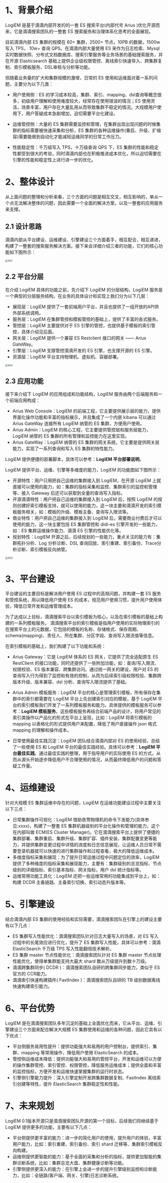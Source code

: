 # 1、背景介绍

LogiEM 是基于滴滴内部开发的的一套 ES 搜索平台(内部代号 Arius )优化开源而来，它是滴滴搜索团队的一整套 ES 搜索服务和治理体系化思考的全面展现。

目前滴滴内部 ES 集群的规模在 60+ 集群，2500+ 节点，10PB 的数据，1500w 写入 TPS， 10w+ 查询 QPS。在滴滴内部大量使用 ES 来作为日志检索、Mysql 实时数据快照、分布式文档数据库、搜索引擎服务等业务场景的基础搜索服务，并在开源 Elasticsearch 基础上提供企业级权限管控、离线索引快速导入、跨集群复制、索引模板服务、DSL审核与分析等功能。

但随着业务量的扩大和集群规模的激增，日常的 ES 使用和运维面对着一系列问题，主要分为以下几类：

- 用户使用侧：ES 的学习成本较高，集群、索引、mapping、dsl查询等概念很多，初级用户理解和使用难度较大，经常存在使用错误的情况；ES 使用灵活，场景丰富，用户存在大量乱用从而导致集群不稳定的情况。大规模用户使用下，用户答疑成本急剧增加，迫切需要平台化建设。

- 运维管控侧：大量的 ES 集群需要监控和管理，在集群出现出现问题的时候集群的指标需要被快速采集和分析，ES 集群的各种运维操作(重启、升级、扩缩容)需要能做到自动化才能减轻运维同学的日常工作压力。

- 性能稳定性：千万级写入 TPS，十万级查询 QPS 下，ES 集群的性能和稳定性都受到很大的考验，同时滴滴内部也在积极推进成本优化，所以迫切需要在引擎的性能和稳定性上进行进一步的优化。

# 2、整体设计

从上面问题的整理和分析来看，三个方面的问题是相互交叉，相互影响的，单从一个点无法解决整体的问题，因此需要一个全面的解决方案，以及一整套的应用服务来支撑。

## 2.1 设计思路

滴滴内部从平台建设、运维建设、引擎建设三个方面着手，相互配合，相互递进，构建了一整套的搜索服务解决方案。接下来会详细介绍三者的功能，它们的核心功能如下图所示：

<img src="http://116.85.24.226/images/1001.png" alt="1001" style="zoom:50%;" />

## 2.2 平台分层

在介绍 LogiEM 具体的功能之前，先介绍下 LogiEM 的分层结构，LogiEM 服务是一个典型的分层服务结构，在业务的具体设计和实现上我们分为以下几层：

- 展现层：LogiEM 提供了一套前端用户平台，并且也提供了一组开放的API供外部系统调用。
- 服务层：LogiEM 在集群管控和模板管控的基础上，提供了丰富的各式服务。
- 管控层：LogiEM 主要提供对于 ES 引擎的管控，也提供基于模板的索引管控，具体介绍见后面。
- 网关层：LogiEM 提供一个兼容 ES Restclient 接口的网关 —— Arius GateWay。
- 引擎层：LogiEM 支撑管控滴滴开发的 ES 引擎，也支撑开源的 ES 引擎。
- 资源层：LogiEM 平台支持物理机、虚拟机、容器部署。

<img src="http://116.85.24.226/images/1003.png" alt="1003" style="zoom:50%;" />

## 2.3 应用功能

接下来介绍下 LogiEM 的应用组成和功能结构，LogiEM 服务由两个后端服务和一个前端应用构成：

- Arius Web Console：LogiEM 的前端工程，它主要提供展示层的能力，提供界面化操作功能和丰富的指标展示，并且集成了一个内嵌 kibana 可以通过 Arius GateWay 连接所有 LogiEM 纳管的 ES 集群，方便用户使用。
- Arius Admin：LogiEM 的核心工程，它主要提供管控层和服务层能力，LogiEM 纳管的 ES 集群的所有管理和监控能力在这里实现。
- Arius GateWay：LogiEM 纳管的 ES 集群的网关系统，它主要是提供网关层能力，实现了一系列查询和写入 ES 集群的特性能力。



LogiEM 提供便捷的部署脚本，具体可以参考：**LogiEM 平台部署说明**。



LogiEM 提供平台、运维、引擎等多维度的能力，LogiEM 的功能图如下图所示：

- 开源特性：用户只用把自己运维的集群接入到 LogiEM，在开源 LogiEM 上就直接可以使用的能力，如：集群的指标采集和监控、集群索引的监控和管理等、接入 Gateway 后还可以获取到全量的查询写入指标。
- 开源滴滴特性：用户把自己运维的集群接入到 LogiEM 后，按照 LogiEM 的规则创建好索引模板支持，就可以使用的能力，这一块主要和滴滴开发的索引模板服务相关，如：模板的升级、模板主备、查询写入限流等。
- 商业特性：用户把自己运维的集群接入到 LogiEM 后，需要商业付费后才可以使用的能力，这一块主要包括 ES 集群管控和 didi-es 引擎开发的一些能力，如：ES 集群运维操作能力、滴滴 ES 引擎的性能优化等。
- 规划特性：LogiEM 开源之后，后续规划的一些能力，重点关注的能力有：集群拓扑分析、Log 分析诊断、DSL 查询回放、索引重建、索引备份、Trace分析诊断、索引模板反向纳管。

<img src="http://116.85.24.226/images/1002.png" alt="1002" style="zoom:50%;" />

# 3、平台建设

平台建设的主要目标是解决用户使用 ES 过程中的高频问题，并构建一套 ES 服务和管控系统，用以降低用户使用 ES 的成本，规范用户使用习惯，提升用户使用体验，降低日常开发和运维管理成本。

为了达成以上目标，滴滴搜索平台以索引模板为核心，以及在索引模板的基础上构建的一系列模板服务。
滴滴搜索平台的索引模板是指用户使用的实际物理索引的在搜索平台上的元数据，它包括的模板的名称、存储格式、保存周期、schema(mapping)、责任人、所在集群、分区字段、查询写入限流值等信息。

在索引模板的基础上，我们构建了以下功能和系统：

- Arius Gateway：它是 LogiEM 体系的 ES 网关，它提供了完全适配原生 ES RestClient 的接口功能，同时还提供了一些附加功能，如：查询/写入限流、权限校验、ES 版本兼容、跨集群访问。通过统一网关的建设，用户对 ES 的查询写入行为得到了监控和有效的控制，从而为后续索引级权限校验、集群跨版本升级、版本兼容、dsl 分析、查询写入限流提供了基础。

- Arius Admin 模板服务：LogiEM 平台的核心是管理索引模板，所有保存在集群中的索引都需要在 LogiEM 平台上先创建索引对应的模板，基于 LogiEM 平台的索引模板我们开发了一系列模板服务和能力。具体提供的模板服务可以参考：**LogiEM 模板服务**。这些模板服务再结合前端产品的设计，将用户常见的索引类操作以产品化的形式在平台上呈现，比如：LogiEM 将索引模板的 mapping 以表格化的形式提供用户来配置，降低了用户直接操作 json 格式 mapping 的理解和操作成本。

- 日常使用最佳实践沉淀：LogiEM 团队结合滴滴内部对 ES 的使用经验，总结了一些使用 ES 和 LogiEM 平台的最佳实践经验。具体可以参考：**LogiEM 平台最佳实践**。通过最佳实践的整理，用于指导用户的实际使用 ES 的方式，从而从源头开始逐步降低用户不合理使用的情况，从而最终降低用户的问题和答疑工作量。

# 4、运维建设

针对大规模 ES 集群运维中存在的问题，LogiEM 在运维功能建设过程中主要关注以下三点：

- 日常集群操作可视化：LogiEM 借助夜莺物理机的命令下发能力(具体参见:xxxx)，构建了一整套 ES 集群机器级别的平台化操作和管理的能力，这个在内部叫做 ECM(ES Cluster Manager)。它在滴滴搜索平台上提供了便捷的集群部署、集群重启、集群升级、集群扩容、插件安装、集群配置变更等能力，并提供集群变更过程中详情的进度和日志信息展现，让运维人员日常不需要登录机器就可以快速的进行集群操作和过程查看，极大的降低运维成本。
- 多维度指标采集和展现：为了提升日常运维过程中问题定位的效率，LogiEM 提供了多种维度的指标采集和展现能力，主要有：集群级别的总览指标、节点级别的详细指标、索引基本指标、网关指标，用户 dsl 统计指标等。
- 运维常用功能工具化：LogiEM 还把一些运维常用的功能集成到平台上，如：构建 DCDR 主备链路、主备索引切换、索引动态升版本等。

# 5、引擎建设

结合滴滴内部 ES 集群的使用经验和实际需要，滴滴搜索团队在引擎上的建设主要有以下几点：

- ES 集群写入性能优化：滴滴搜索团队针对日志大量写入的场景，对 ES 写入过程中的长尾效应进行优化，提升了 ES 集群写入性能，具体可以参考：滴滴 ElasticSearch 千万级 TPS 写入性能翻倍技术解析。
- ES  集群 master 节点性能优化：滴滴搜索团队针对 ES 集群 master 节点处理性能优化，使得单集群能支持大最大 shard 数从万级提升到数十万级。
- 滴滴跨集群同步( DCDR )：滴滴搜索团队自研的跨集群同步能力，类似于 ES 官方的 CCR能力。
- 滴滴索引快速构建插件( FastIndex )：滴滴搜索团队自研的 TB 级别数据离线快速构建索引能力。 

# 6、平台优势

LogiEM 是在滴滴搜索团队多年沉淀的基础上全面优化而来，它从平台、运维、引擎建设三个方面来配合解决大规模 ES 集群使用和运维的各种问题，因此它具有以下优点：

- 平台侧服务易用性提升：提供功能强大和易用的用户控制台，提供索引、集群、mapping 等常用操作，降低用户使用 ElasticSearch 的成本。
- 管控侧运维成本降低：提供功能强大和易用的管控平台，开发和运维可以方便的操作集群管控、索引管控、权限管控，降低服务运维成本；提供全面和丰富的监控指标，方便开发和运维快速掌握集群的运行时状态。
- 引擎侧引擎能力提升：深入引擎定制开发跨集群数据复制、FastIndex 离线索引创建等特性，提升 ElasticSearch 集群稳定性和性能。

# 7、未来规划

LogiEM 0.1版本开源只是滴滴搜索团队开源的第一个目标，后续我们将继续基于 LogiEM 提供更多的功能，主要有以下几点：

- 平台侧提供更丰富的能力：进一步的简化用户的使用，提升用户的体验，丰富用户能力，比如：索引重建、索引备份、索引 shard 迁移等、集群索引模板反向构建。
- 运维侧提供更智能的能力：基于全面的采集和分析的指标，提供更加智能的集群诊断系统，比如：集群总览大盘、集群健康诊断等功能。
- 引擎侧提供更深入的能力：在引擎上会进一步的提升引擎级别监控和诊断能力，比如：全链路(客户端、网关、引擎)日志诊断系统。